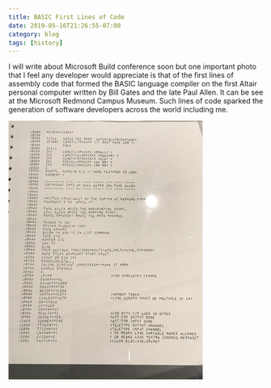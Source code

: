 ```yaml
---
title: BASIC First Lines of Code
date: 2019-05-16T21:26:55-07:00
category: blog 
tags: [history]
---
```


I will write about Microsoft Build conference soon but one important photo that I feel any developer would appreciate is that of the first lines of assembly code that formed the BASIC language compiler on the first Altair personal computer written by Bill Gates and the late Paul Allen. It can be see at the Microsoft Redmond Campus Museum. Such lines of code sparked the generation of software developers across the world including me.

![image 1](/assets/images/events/0.jpeg)